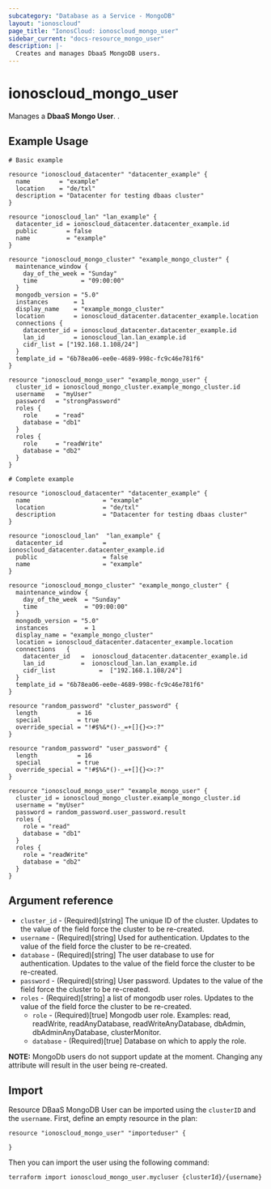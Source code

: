 ```yaml
---
subcategory: "Database as a Service - MongoDB"
layout: "ionoscloud"
page_title: "IonosCloud: ionoscloud_mongo_user"
sidebar_current: "docs-resource_mongo_user"
description: |-
  Creates and manages DbaaS MongoDB users.
---
```


# ionoscloud_mongo_user

Manages a **DbaaS Mongo User**. .

## Example Usage

```hcl
# Basic example

resource "ionoscloud_datacenter" "datacenter_example" {
  name        = "example"
  location    = "de/txl"
  description = "Datacenter for testing dbaas cluster"
}

resource "ionoscloud_lan" "lan_example" {
  datacenter_id = ionoscloud_datacenter.datacenter_example.id
  public        = false
  name          = "example"
}

resource "ionoscloud_mongo_cluster" "example_mongo_cluster" {
  maintenance_window {
    day_of_the_week = "Sunday"
    time            = "09:00:00"
  }
  mongodb_version = "5.0"
  instances       = 1
  display_name    = "example_mongo_cluster"
  location        = ionoscloud_datacenter.datacenter_example.location
  connections {
    datacenter_id = ionoscloud_datacenter.datacenter_example.id
    lan_id        = ionoscloud_lan.lan_example.id
    cidr_list = ["192.168.1.108/24"]
  }
  template_id = "6b78ea06-ee0e-4689-998c-fc9c46e781f6"
}

resource "ionoscloud_mongo_user" "example_mongo_user" {
  cluster_id = ionoscloud_mongo_cluster.example_mongo_cluster.id
  username   = "myUser"
  password   = "strongPassword"
  roles {
    role     = "read"
    database = "db1"
  }
  roles {
    role     = "readWrite"
    database = "db2"
  }
}
```

```hcl
# Complete example

resource "ionoscloud_datacenter" "datacenter_example" {
  name                    = "example"
  location                = "de/txl"
  description             = "Datacenter for testing dbaas cluster"
}

resource "ionoscloud_lan"  "lan_example" {
  datacenter_id           = ionoscloud_datacenter.datacenter_example.id
  public                  = false
  name                    = "example"
}

resource "ionoscloud_mongo_cluster" "example_mongo_cluster" {
  maintenance_window {
    day_of_the_week  = "Sunday"
    time             = "09:00:00"
  }
  mongodb_version = "5.0"
  instances          = 1
  display_name = "example_mongo_cluster"
  location = ionoscloud_datacenter.datacenter_example.location
  connections   {
    datacenter_id   =  ionoscloud_datacenter.datacenter_example.id
    lan_id          =  ionoscloud_lan.lan_example.id
    cidr_list            =  ["192.168.1.108/24"]
  }
  template_id = "6b78ea06-ee0e-4689-998c-fc9c46e781f6"
}

resource "random_password" "cluster_password" {
  length           = 16
  special          = true
  override_special = "!#$%&*()-_=+[]{}<>:?"
}

resource "random_password" "user_password" {
  length           = 16
  special          = true
  override_special = "!#$%&*()-_=+[]{}<>:?"
}

resource "ionoscloud_mongo_user" "example_mongo_user" {
  cluster_id = ionoscloud_mongo_cluster.example_mongo_cluster.id
  username = "myUser"
  password = random_password.user_password.result
  roles {
    role = "read"
    database = "db1"
  }
  roles {
    role = "readWrite"
    database = "db2"
  }
}
```

## Argument reference

* `cluster_id` - (Required)[string] The unique ID of the cluster. Updates to the value of the field force the cluster to be re-created.
* `username` - (Required)[string] Used for authentication. Updates to the value of the field force the cluster to be re-created.
* `database` - (Required)[string] The user database to use for authentication. Updates to the value of the field force the cluster to be re-created.
* `password` - (Required)[string] User password. Updates to the value of the field force the cluster to be re-created.
* `roles` - (Required)[string] a list of mongodb user roles. Updates to the value of the field force the cluster to be re-created.
    * `role` - (Required)[true] Mongodb user role. Examples: read, readWrite, readAnyDatabase, readWriteAnyDatabase, dbAdmin, dbAdminAnyDatabase, clusterMonitor.
    * `database` - (Required)[true] Database on which to apply the role.

**NOTE:** MongoDb users do not support update at the moment. Changing any attribute will result in the user being re-created.

## Import

Resource DBaaS MongoDB User can be imported using the `clusterID` and the `username`.
First, define an empty resource in the plan:
```hcl
resource "ionoscloud_mongo_user" "importeduser" {
  
}
```
Then you can import the user using the following command:
```shell
terraform import ionoscloud_mongo_user.mycluser {clusterId}/{username}
```
